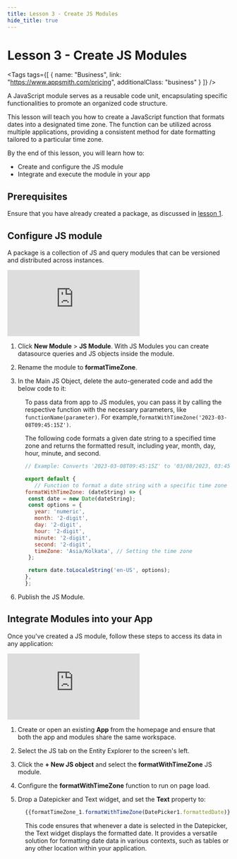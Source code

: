 ```yaml
---
title: Lesson 3 - Create JS Modules
hide_title: true
---
```


<!-- vale off -->

<div className="tag-wrapper">
 <h1>Lesson 3 - Create JS Modules</h1>

<Tags
tags={[
{ name: "Business", link: "https://www.appsmith.com/pricing", additionalClass: "business" }
]}
/>

</div>

<!-- vale on -->

A JavaScript module serves as a reusable code unit, encapsulating specific functionalities to promote an organized code structure. 

This lesson will teach you how to create a JavaScript function that formats dates into a designated time zone. The function can be utilized across multiple applications, providing a consistent method for date formatting tailored to a particular time zone.


By the end of this lesson, you will learn how to:

* Create and configure the JS module 
* Integrate and execute the module in your app

## Prerequisites

Ensure that you have already created a package, as discussed in [lesson 1](/packages/tutorial/create-package).





## Configure JS module 

A package is a collection of JS and query modules that can be versioned and distributed across instances. 


<div style={{ position: "relative", paddingBottom: "calc(50.520833333333336% + 41px)", height: "0", width: "100%" }}>
  <iframe src="https://demo.arcade.software/gCgCD9xeF0wRUFPO9hEO?embed" frameborder="0" loading="lazy" webkitallowfullscreen mozallowfullscreen allowfullscreen style={{ position: "absolute", top: "0", left: "0", width: "100%", height: "100%", colorScheme: "light" }} title="Appsmith | Connect Data">
  </iframe>
</div>



1. Click **New Module** > **JS Module**. With JS Modules you can create datasource queries and JS objects inside the module.

2. Rename the module to **formatTimeZone**.


3. In the Main JS Object, delete the auto-generated code and add the below code to it:

<dd>

To pass data from app to JS modules, you can pass it by calling the respective function with the necessary parameters, like  `functionName(parameter)`. For example,`formatWithTimeZone('2023-03-08T09:45:15Z')`.

The following code formats a given date string to a specified time zone and returns the formatted result, including year, month, day, hour, minute, and second.

```js
// Example: Converts '2023-03-08T09:45:15Z' to '03/08/2023, 03:45:15 IST'

export default {
   // Function to format a date string with a specific time zone
formatWithTimeZone: (dateString) => {
 const date = new Date(dateString);
 const options = {
   year: 'numeric',
   month: '2-digit',
   day: '2-digit',
   hour: '2-digit',
   minute: '2-digit',
   second: '2-digit',
   timeZone: 'Asia/Kolkata', // Setting the time zone
 };

 return date.toLocaleString('en-US', options);
},
};
```

</dd>



6. Publish the JS Module.

## Integrate Modules into your App

Once you've created a JS module, follow these steps to access its data in any application:


<div style={{ position: "relative", paddingBottom: "calc(50.520833333333336% + 41px)", height: "0", width: "100%" }}>
  <iframe src="https://demo.arcade.software/9JSxpqoIatUsdkmv5lB3?embed" frameborder="0" loading="lazy" webkitallowfullscreen mozallowfullscreen allowfullscreen style={{ position: "absolute", top: "0", left: "0", width: "100%", height: "100%", colorScheme: "light" }} title="Appsmith | Connect Data">
  </iframe>
</div>


1. Create or open an existing **App** from the homepage and ensure that both the app and modules share the same workspace.

2. Select the JS tab on the Entity Explorer to the screen's left.

3. Click the **+ New JS object** and select the **formatWithTimeZone** JS module.

4. Configure the **formatWithTimeZone** function to run on page load.

5. Drop a Datepicker and Text widget, and set the **Text** property to:

<dd>

```js
{{formatTimeZone_1.formatWithTimeZone(DatePicker1.formattedDate)}}
```

This code ensures that whenever a date is selected in the Datepicker, the Text widget displays the formatted date. It provides a versatile solution for formatting date data in various contexts, such as tables or any other location within your application.

</dd>


